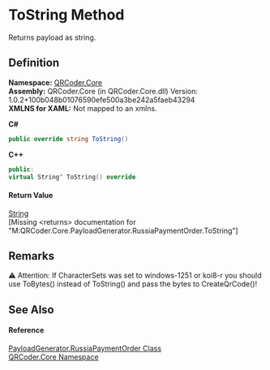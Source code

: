 # ToString Method


Returns payload as string.



## Definition
**Namespace:** <a href="N_QRCoder_Core.md">QRCoder.Core</a>  
**Assembly:** QRCoder.Core (in QRCoder.Core.dll) Version: 1.0.2+100b048b01076590efe500a3be242a5faeb43294  
**XMLNS for XAML:** Not mapped to an xmlns.

**C#**
``` C#
public override string ToString()
```
**C++**
``` C++
public:
virtual String^ ToString() override
```



#### Return Value
<a href="https://learn.microsoft.com/dotnet/api/system.string" target="_blank" rel="noopener noreferrer">String</a>  
\[Missing &lt;returns&gt; documentation for "M:QRCoder.Core.PayloadGenerator.RussiaPaymentOrder.ToString"\]

## Remarks
⚠ Attention: If CharacterSets was set to windows-1251 or koi8-r you should use ToBytes() instead of ToString() and pass the bytes to CreateQrCode()!

## See Also


#### Reference
<a href="T_QRCoder_Core_PayloadGenerator_RussiaPaymentOrder.md">PayloadGenerator.RussiaPaymentOrder Class</a>  
<a href="N_QRCoder_Core.md">QRCoder.Core Namespace</a>  
